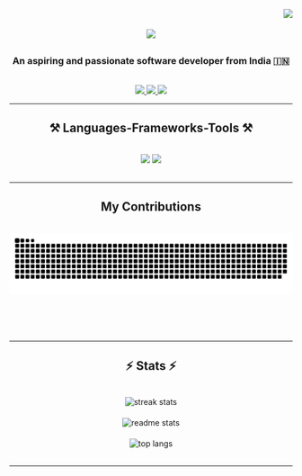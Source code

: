 <image-tokens-begin><image-tokens-end>
<img align="right" src="https://visitor-badge.laobi.icu/badge?page_id=amitmaharana-git.amitmaharana-git" />

<h1 align="center">
  <img src="https://readme-typing-svg.herokuapp.com/?font=Righteous&size=35&center=true&vCenter=true&width=500&height=70&duration=4000&lines=Hi+There!+;+I'm+Amit+Maharana!;" />
</h1>

<h3 align="center">An aspiring and passionate software developer from India 🇮🇳</h3>

<br/>

<div align="center">
  <a href="mailto:amitmaharana@example.com">
    <img src="https://img.shields.io/badge/Gmail-333333?style=for-the-badge&logo=gmail&logoColor=red" />
  </a>
  <a href="https://linkedin.com/in/amit-maharana" target="_blank">
    <img src="https://img.shields.io/badge/LinkedIn-0077B5?style=for-the-badge&logo=linkedin&logoColor=white" target="_blank" />
  </a>
  <a href="https://amitmaharana-portfolio.com" target="_blank">
    <img src="https://img.shields.io/badge/Portfolio-FF5722?style=for-the-badge&logo=todoist&logoColor=white" target="_blank" /> </a>
</div>

<hr/>

<h2 align="center">⚒️ Languages-Frameworks-Tools ⚒️</h2>
<br/>
<div align="center">
  <img src="https://skillicons.dev/icons?i=java,html,css,js,bootstrap,react,mysql,vscode,github,git" />
  <img src="https://skillicons.dev/icons?i=android,mongodb,tailwind,aws" /><br>
</div>

<br/>
<hr/>

<div align="center">
  <h2> My Contributions </h2>
  <br>
  <img alt="snake eating my contributions" src="https://raw.githubusercontent.com/amitmaharana-git/amitmaharana-git/output/github-contribution-grid-snake.svg" />

  <br/><br/><br/>
</div>

<hr/>

<h2 align="center">⚡ Stats ⚡</h2>
<br>
<div style="display: flex; flex-direction: column; align-items: center; gap: 20px;">
  <img src="https://github-readme-streak-stats-salesp07.vercel.app/?user=amitmaharana-git&count_private=true&theme=react&border_radius=10" alt="streak stats"/>
  <img src="https://github-readme-stats-salesp07.vercel.app/api?username=amitmaharana-git&count_private=true&show_icons=true&theme=react&rank_icon=github&border_radius=10" alt="readme stats" />
  <img src="https://github-readme-stats-salesp07.vercel.app/api/top-langs/?username=amitmaharana-git&hide=HTML&langs_count=8&layout=compact&theme=react&border_radius=10&size_weight=0.5&count_weight=0.5&exclude_repo=github-readme-stats" alt="top langs" />
</div>
</div>
<br/>

<hr/>

<br/>

